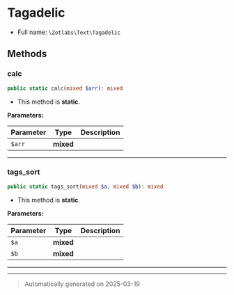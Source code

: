 
# Tagadelic





* Full name: `\Zotlabs\Text\Tagadelic`




## Methods


### calc



```php
public static calc(mixed $arr): mixed
```



* This method is **static**.




**Parameters:**

| Parameter | Type | Description |
|-----------|------|-------------|
| `$arr` | **mixed** |  |





***

### tags_sort



```php
public static tags_sort(mixed $a, mixed $b): mixed
```



* This method is **static**.




**Parameters:**

| Parameter | Type | Description |
|-----------|------|-------------|
| `$a` | **mixed** |  |
| `$b` | **mixed** |  |





***


***
> Automatically generated on 2025-03-19

